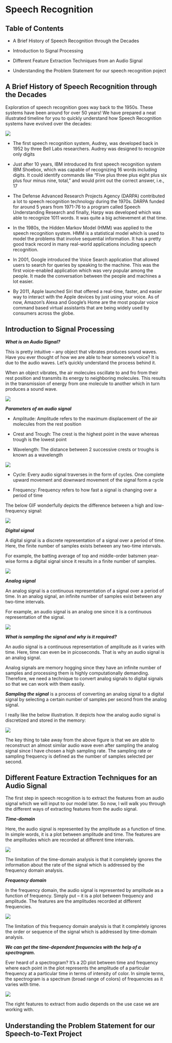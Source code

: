 # Speech Recognition

## Table of Contents

* A Brief History of Speech Recognition through the Decades 

* Introduction to Signal Processing 

* Different Feature Extraction Techniques from an Audio Signal

* Understanding the Problem Statement for our speech recognition poject

## A Brief History of Speech Recognition through the Decades

Exploration of speech recognition goes way back to the 1950s. These systems have been around for over 50 years! We have prepared a neat illustrated timeline for you to quickly understand how Speech Recognition systems have evolved over the decades:

![](assets/1.png)

* The first speech recognition system, Audrey, was developed back in 1952 by three Bell Labs researchers. Audrey was designed to recognize only digits

* Just after 10 years, IBM introduced its first speech recognition system IBM Shoebox, which was capable of recognizing 16 words including digits. It could identify commands like  “Five plus three plus eight plus six plus four minus nine, total,” and would print out the correct answer, i.e., 17

* The Defense Advanced Research Projects Agency (DARPA) contributed a lot to speech recognition technology during the 1970s. DARPA funded for around 5 years from 1971-76 to a program called Speech Understanding Research and finally, Harpy was developed which was able to recognize 1011 words. It was quite a big achievement at that time.

* In the 1980s, the Hidden Markov Model (HMM) was applied to the speech recognition system. HMM is a statistical model which is used to model the problems that involve sequential information. It has a pretty good track record in many real-world applications including speech recognition. 

* In 2001, Google introduced the Voice Search application that allowed users to search for queries by speaking to the machine.  This was the first voice-enabled application which was very popular among the people. It made the conversation between the people and machines a lot easier. 

* By 2011, Apple launched Siri that offered a real-time, faster, and easier way to interact with the Apple devices by just using your voice. As of now, Amazon’s Alexa and Google’s Home are the most popular voice command based virtual assistants that are being widely used by consumers across the globe. 

## Introduction to Signal Processing

***What is an Audio Signal?***

This is pretty intuitive – any object that vibrates produces sound waves. Have you ever thought of how we are able to hear someone’s voice? It is due to the audio waves. Let’s quickly understand the process behind it.

When an object vibrates, the air molecules oscillate to and fro from their rest position and transmits its energy to neighboring molecules. This results in the transmission of energy from one molecule to another which in turn produces a sound wave.

![](assets/2.gif)

***Parameters of an audio signal***

* Amplitude: Amplitude refers to the maximum displacement of the air molecules from the rest position

* Crest and Trough: The crest is the highest point in the wave whereas trough is the lowest point

* Wavelength: The distance between 2 successive crests or troughs is known as a wavelength

![](assets/3.jpg)

* Cycle: Every audio signal traverses in the form of cycles. One complete upward movement and downward movement of the signal form a cycle

* Frequency: Frequency refers to how fast a signal is changing over a period of time

The below GIF wonderfully depicts the difference between a high and low-frequency signal:

![](assets/4.gif)

***Digital signal***

A digital signal is a discrete representation of a signal over a period of time. Here, the finite number of samples exists between any two-time intervals.

For example, the batting average of top and middle-order batsmen year-wise forms a digital signal since it results in a finite number of samples.

![](assets/5.jpg)

***Analog signal***

An analog signal is a continuous representation of a signal over a period of time. In an analog signal, an infinite number of samples exist between any two-time intervals.

For example, an audio signal is an analog one since it is a continuous representation of the signal.

![](assets/6.gif)

***What is sampling the signal and why is it required?***

An audio signal is a continuous representation of amplitude as it varies with time. Here, time can even be in picoseconds. That is why an audio signal is an analog signal.

Analog signals are memory hogging since they have an infinite number of samples and processing them is highly computationally demanding. Therefore, we need a technique to convert analog signals to digital signals so that we can work with them easily.

***Sampling the signal*** is a process of converting an analog signal to a digital signal by selecting a certain number of samples per second from the analog signal.

I really like the below illustration. It depicts how the analog audio signal is discretized and stored in the memory:

![](assets/7.jpg)

The key thing to take away from the above figure is that we are able to reconstruct an almost similar audio wave even after sampling the analog signal since I have chosen a high sampling rate. The sampling rate or sampling frequency is defined as the number of samples selected per second. 

## Different Feature Extraction Techniques for an Audio Signal

The first step in speech recognition is to extract the features from an audio signal which we will input to our model later. So now, l will walk you through the different ways of extracting features from the audio signal.

***Time-domain***

Here, the audio signal is represented by the amplitude as a function of time. In simple words, it is a plot between amplitude and time. The features are the amplitudes which are recorded at different time intervals.

![](assets/8.gif)

The limitation of the time-domain analysis is that it completely ignores the information about the rate of the signal which is addressed by the frequency domain analysis.

***Frequency domain***

In the frequency domain, the audio signal is represented by amplitude as a function of frequency. Simply put – it is a plot between frequency and amplitude. The features are the amplitudes recorded at different frequencies.

![](assets/9.gif)

The limitation of this frequency domain analysis is that it completely ignores the order or sequence of the signal which is addressed by time-domain analysis.

***We can get the time-dependent frequencies with the help of a spectrogram.***

Ever heard of a spectrogram? It’s a 2D plot between time and frequency where each point in the plot represents the amplitude of a particular frequency at a particular time in terms of intensity of color. In simple terms, the spectrogram is a spectrum (broad range of colors) of frequencies as it varies with time. 

![](assets/10.png)

The right features to extract from audio depends on the use case we are working with.

## Understanding the Problem Statement for our Speech-to-Text Project

